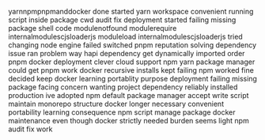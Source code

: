 yarnnpmpnpmanddocker done started yarn workspace convenient running script inside package cwd audit fix deployment started failing missing package shell code modulenotfound modulerequire internalmodulescjsloaderjs moduleload internalmodulescjsloaderjs tried changing node engine failed switched pnpm reputation solving dependency issue ran problem way hapi dependency get dynamically imported order pnpm docker deployment clever cloud support npm yarn package manager could get pnpm work docker recursive installs kept failing npm worked fine decided keep docker learning portablity purpose deployment failing missing package facing concern wanting project dependency reliably installed production ive adopted npm default package manager accept write script maintain monorepo structure docker longer necessary convenient portability learning consequence npm script manage package docker maintenance even though docker strictly needed burden seems light npm audit fix work